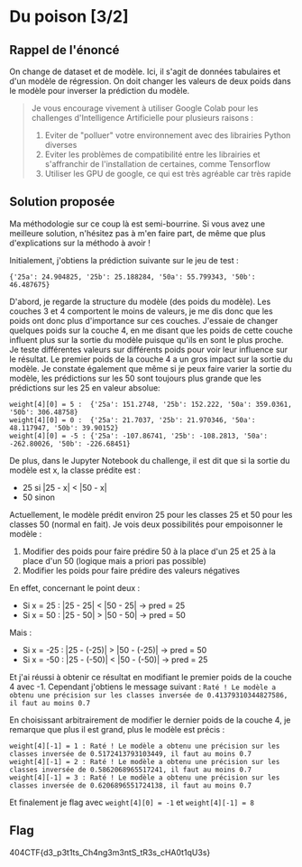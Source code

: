 # Du poison [3/2]

## Rappel de l'énoncé
On change de dataset et de modèle. Ici, il s'agit de données tabulaires et d'un modèle de régression. On doit changer les valeurs de deux poids dans le modèle pour inverser la prédiction du modèle.

> Je vous encourage vivement à utiliser Google Colab pour les challenges d'Intelligence Artificielle pour plusieurs raisons :
> 1. Eviter de "polluer" votre environnement avec des librairies Python diverses
> 2. Eviter les problèmes de compatibilité entre les librairies et s'affranchir de l'installation de certaines, comme Tensorflow
> 3. Utiliser les GPU de google, ce qui est très agréable car très rapide

## Solution proposée
Ma méthodologie sur ce coup là est semi-bourrine. Si vous avez une meilleure solution, n'hésitez pas à m'en faire part, de même que plus d'explications sur la méthodo à avoir !

Initialement, j'obtiens la prédiction suivante sur le jeu de test :
```
{'25a': 24.904825, '25b': 25.188284, '50a': 55.799343, '50b': 46.487675}
```

D'abord, je regarde la structure du modèle (des poids du modèle). Les couches 3 et 4 comportent le moins de valeurs, je me dis donc que les poids ont donc plus d'importance sur ces couches. J'essaie de changer quelques poids sur la couche 4, en me disant que les poids de cette couche influent plus sur la sortie du modèle puisque qu'ils en sont le plus proche. Je teste différentes valeurs sur différents poids pour voir leur influence sur le résultat. Le premier poids de la couche 4 a un gros impact sur la sortie du modèle. Je constate également que même si je peux faire varier la sortie du modèle, les prédictions sur les 50 sont toujours plus grande que les prédictions sur les 25 en valeur absolue:
```
weight[4][0] = 5 :  {'25a': 151.2748, '25b': 152.222, '50a': 359.0361, '50b': 306.48758}
weight[4][0] = 0 :  {'25a': 21.7037, '25b': 21.970346, '50a': 48.117947, '50b': 39.90152}
weight[4][0] = -5 : {'25a': -107.86741, '25b': -108.2813, '50a': -262.80026, '50b': -226.68451}
```

De plus, dans le Jupyter Notebook du challenge, il est dit que si la sortie du modèle est x, la classe prédite est :
- 25 si |25 - x| < |50 - x|
- 50 sinon

Actuellement, le modèle prédit environ 25 pour les classes 25 et 50 pour les classes 50 (normal en fait).
Je vois deux possibilités pour empoisonner le modèle :
1. Modifier des poids pour faire prédire 50 à la place d'un 25 et 25 à la place d'un 50 (logique mais a priori pas possible)
2. Modifier les poids pour faire prédire des valeurs négatives

En effet, concernant le point deux :
- Si x = 25 : |25 - 25| < |50 - 25| -> pred = 25
- Si x = 50 : |25 - 50| > |50 - 50| -> pred = 50

Mais :
- Si x = -25 : |25 - (-25)| > |50 - (-25)| -> pred = 50
- Si x = -50 : |25 - (-50)| < |50 - (-50)| -> pred = 25

Et j'ai réussi à obtenir ce résultat en modifiant le premier poids de la couche 4 avec -1.
Cependant j'obtiens le message suivant :
```Raté ! Le modèle a obtenu une précision sur les classes inversée de 0.41379310344827586, il faut au moins 0.7```

En choisissant arbitrairement de modifier le dernier poids de la couche 4, je remarque que plus il est grand, plus le modèle est précis :
```
weight[4][-1] = 1 : Raté ! Le modèle a obtenu une précision sur les classes inversée de 0.5172413793103449, il faut au moins 0.7
weight[4][-1] = 2 : Raté ! Le modèle a obtenu une précision sur les classes inversée de 0.5862068965517241, il faut au moins 0.7
weight[4][-1] = 3 : Raté ! Le modèle a obtenu une précision sur les classes inversée de 0.6206896551724138, il faut au moins 0.7
```
Et finalement je flag avec ```weight[4][0] = -1``` et ```weight[4][-1] = 8```

## Flag
404CTF{d3_p3t1ts_Ch4ng3m3ntS_tR3s_cHA0t1qU3s}
